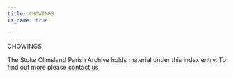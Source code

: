 ```yaml
---
title: CHOWINGS
is_name: true

---
```


CHOWINGS


The Stoke Climsland Parish Archive holds material under this index entry. To find out more please [contact us](/contact/)
